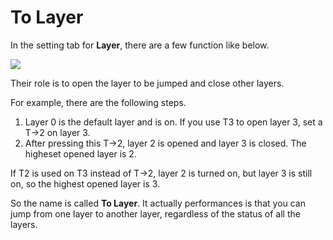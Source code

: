 # To Layer

In the setting tab for **Layer**, there are a few function like below.

<div style="width: 700px">

![](assets/to-layer-01.png?700)
</div>

Their role is to open the layer to be jumped and close other layers.

For example, there are the following steps.
  1. Layer 0 is the default layer and is on. If you use T3 to open layer 3, set a T->2 on layer 3.
  2. After pressing this T->2, layer 2 is opened and layer 3 is closed. The higheset opened layer is 2.

If T2 is used on T3 instead of T->2, layer 2 is turned on, but layer 3 is still on, so the highest opened layer is 3.

So the name is called **To Layer**. It actually performances is that you can jump from one layer to another layer, regardless of the status of all the layers.